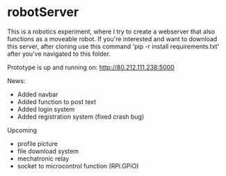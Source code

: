 # robotServer
This is a robotics experiment, where I try to create a webserver that also functions as a moveable robot.
If you're interested and want to download this server, after cloning use this command 'pip -r install requirements.txt' after you've navigated to this folder.

Prototype is up and running on: http://80.212.111.238:5000

News:
- Added navbar
- Added function to post text
- Added login system
- Added registration system (fixed crash bug)

Upcoming
- profile picture
- file download system
- mechatronic relay 
- socket to microcontrol function (RPi.GPiO)
